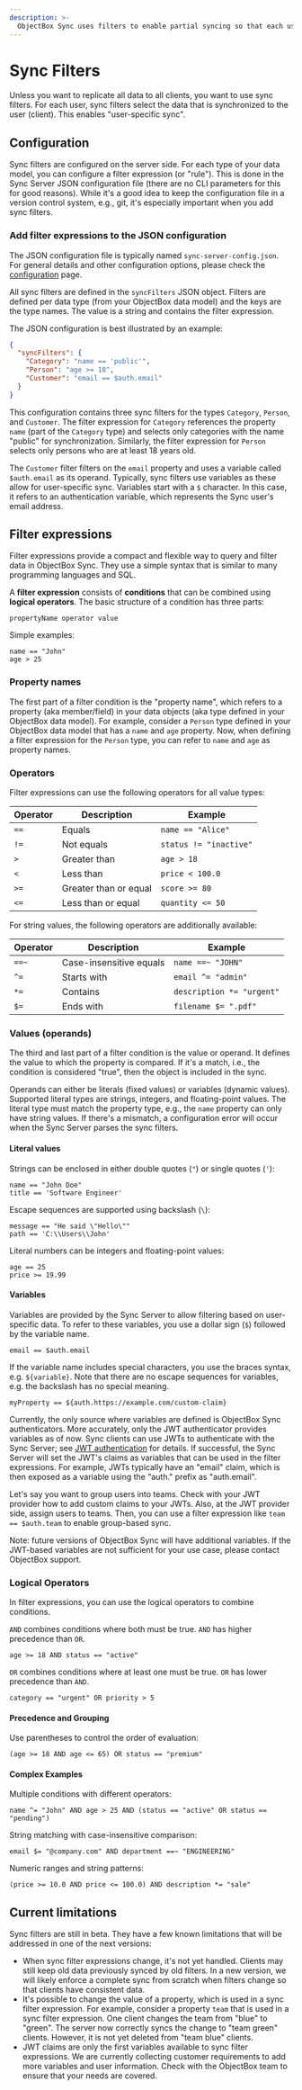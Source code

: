```yaml
---
description: >-
  ObjectBox Sync uses filters to enable partial syncing so that each user gets only the data they need.
---
```


# Sync Filters

Unless you want to replicate all data to all clients, you want to use sync filters.
For each user, sync filters select the data that is synchronized to the user (client).
This enables "user-specific sync".

## Configuration

Sync filters are configured on the server side.
For each type of your data model, you can configure a filter expression (or "rule").
This is done in the Sync Server JSON configuration file (there are no CLI parameters for this for good reasons).
While it's a good idea to keep the configuration file in a version control system, e.g., git, it's especially important when you add sync filters.

### Add filter expressions to the JSON configuration

The JSON configuration file is typically named `sync-server-config.json`.
For general details and other configuration options, please check the [configuration](configuration.md) page.

All sync filters are defined in the `syncFilters` JSON object.
Filters are defined per data type (from your ObjectBox data model) and the keys are the type names.
The value is a string and contains the filter expression.

The JSON configuration is best illustrated by an example:

```json
{
  "syncFilters": {
    "Category": "name == 'public'",
    "Person": "age >= 18",
    "Customer": "email == $auth.email"
  }
}
```

This configuration contains three sync filters for the types `Category`, `Person`, and `Customer`.
The filter expression for `Category` references the property `name` (part of the `Category` type)
and selects only categories with the name "public" for synchronization.
Similarly, the filter expression for `Person` selects only persons who are at least 18 years old.

The `Customer` filter filters on the `email` property and uses a variable called `$auth.email` as its operand.
Typically, sync filters use variables as these allow for user-specific sync.
Variables start with a `$` character.
In this case, it refers to an authentication variable, which represents the Sync user's email address.

## Filter expressions

Filter expressions provide a compact and flexible way to query and filter data in ObjectBox Sync.
They use a simple syntax that is similar to many programming languages and SQL.

A **filter expression** consists of **conditions** that can be combined using **logical operators**.
The basic structure of a condition has three parts:

```
propertyName operator value
```

Simple examples:

```
name == "John"
age > 25
```

### Property names

The first part of a filter condition is the "property name", which refers to a property (aka member/field) in your data objects (aka type defined in your ObjectBox data model).
For example, consider a `Person` type defined in your ObjectBox data model that has a `name` and `age` property.
Now, when defining a filter expression for the `Person` type, you can refer to `name` and `age` as property names.

### Operators

Filter expressions can use the following operators for all value types:

| Operator | Description           | Example                |
|----------|-----------------------|------------------------|
| `==`     | Equals                | `name == "Alice"`      |
| `!=`     | Not equals            | `status != "inactive"` |
| `>`      | Greater than          | `age > 18`             |
| `<`      | Less than             | `price < 100.0`        |
| `>=`     | Greater than or equal | `score >= 80`          |
| `<=`     | Less than or equal    | `quantity <= 50`       |

For string values, the following operators are additionally available:

| Operator | Description             | Example                   |
|----------|-------------------------|---------------------------|
| `==~`    | Case-insensitive equals | `name ==~ "JOHN"`         |
| `^=`     | Starts with             | `email ^= "admin"`        |
| `*=`     | Contains                | `description *= "urgent"` |
| `$=`     | Ends with               | `filename $= ".pdf"`      |

### Values (operands)

The third and last part of a filter condition is the value or operand.
It defines the value to which the property is compared.
If it's a match, i.e., the condition is considered "true", then the object is included in the sync.

Operands can either be literals (fixed values) or variables (dynamic values).
Supported literal types are strings, integers, and floating-point values.
The literal type must match the property type, e.g., the `name` property can only have string values.
If there's a mismatch, a configuration error will occur when the Sync Server parses the sync filters.

#### Literal values

Strings can be enclosed in either double quotes (`"`) or single quotes (`'`):

```
name == "John Doe"
title == 'Software Engineer'
```

Escape sequences are supported using backslash (`\`):

```
message == "He said \"Hello\""
path == 'C:\\Users\\John'
```

Literal numbers can be integers and floating-point values:
```
age == 25
price >= 19.99
```

#### Variables

Variables are provided by the Sync Server to allow filtering based on user-specific data.
To refer to these variables, you use a dollar sign (`$`) followed by the variable name.

```
email == $auth.email
```

If the variable name includes special characters, you use the braces syntax, e.g. `${variable}`. Note that there are no escape sequences for variables, e.g. the backslash has no special meaning.

```
myProperty == ${auth.https://example.com/custom-claim}
```

Currently, the only source where variables are defined is ObjectBox Sync authenticators.
More accurately, only the JWT authenticator provides variables as of now.
Sync clients can use JWTs to authenticate with the Sync Server; see [JWT authentication](./jwt-authentication.md) for details.
If successful, the Sync Server will set the JWT's claims as variables that can be used in the filter expressions.
For example, JWTs typically have an "email" claim, which is then exposed as a variable using the "auth." prefix as "auth.email".

Let's say you want to group users into teams.
Check with your JWT provider how to add custom claims to your JWTs.
Also, at the JWT provider side, assign users to teams.
Then, you can use a filter expression like `team == $auth.team` to enable group-based sync.

Note: future versions of ObjectBox Sync will have additional variables.
If the JWT-based variables are not sufficient for your use case, please contact ObjectBox support.

### Logical Operators

In filter expressions, you can use the logical operators to combine conditions.

`AND` combines conditions where both must be true. `AND` has higher precedence than `OR`.

```
age >= 18 AND status == "active"
```

`OR` combines conditions where at least one must be true. `OR` has lower precedence than `AND`.

```
category == "urgent" OR priority > 5
```

#### Precedence and Grouping

Use parentheses to control the order of evaluation:

```
(age >= 18 AND age <= 65) OR status == "premium"
```

#### Complex Examples

Multiple conditions with different operators:

```
name ^= "John" AND age > 25 AND (status == "active" OR status == "pending")
```

String matching with case-insensitive comparison:

```
email $= "@company.com" AND department ==~ "ENGINEERING"
```

Numeric ranges and string patterns:

```
(price >= 10.0 AND price <= 100.0) AND description *= "sale"
```

## Current limitations

Sync filters are still in beta.
They have a few known limitations that will be addressed in one of the next versions:

* When sync filter expressions change, it's not yet handled.
  Clients may still keep old data previously synced by old filters.
  In a new version, we will likely enforce a complete sync from scratch when filters change
  so that clients have consistent data.
* It's possible to change the value of a property, which is used in a sync filter expression.
  For example, consider a property `team` that is used in a sync filter expression.
  One client changes the team from "blue" to "green".
  The server now correctly syncs the change to "team green" clients.
  However, it is not yet deleted from "team blue" clients.
* JWT claims are only the first variables available to sync filter expressions.
  We are currently collecting customer requirements to add more variables and user information.
  Check with the ObjectBox team to ensure that your needs are covered.
